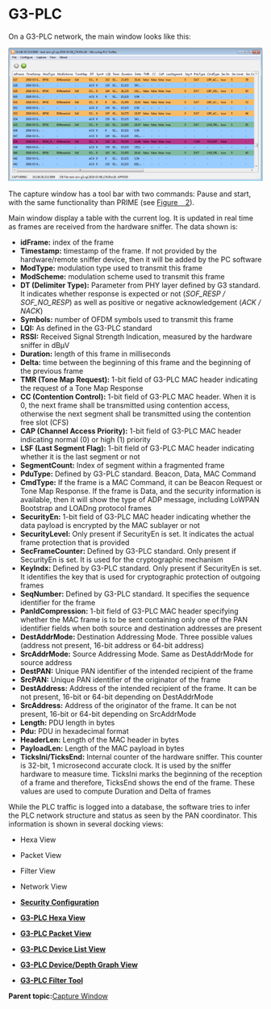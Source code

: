 # G3-PLC

On a G3-PLC network, the main window looks like this:

![](GUID-F9CC904C-7263-4B10-9888-9D4062401AFA-low.png "Capture Window (G3-PLC)")

The capture window has a tool bar with two commands: Pause and start, with the same functionality than PRIME \(see [Figure   2](GUID-629FBCB3-9AE6-41A9-904E-39EBF5C9A78F.md#FIG_CXB_5MM_SCB)\).

Main window display a table with the current log. It is updated in real time as frames are received from the hardware sniffer. The data shown is:

-   **idFrame:** index of the frame
-   **Timestamp:** timestamp of the frame. If not provided by the hardware/remote sniffer device, then it will be added by the PC software
-   **ModType:** modulation type used to transmit this frame
-   **ModScheme:** modulation scheme used to transmit this frame
-   **DT \(Delimiter Type\):** Parameter from PHY layer defined by G3 standard. It indicates whether response is expected or not \(*SOF\_RESP / SOF\_NO\_RESP*\) as well as positive or negative acknowledgement \(*ACK / NACK*\)
-   **Symbols:** number of OFDM symbols used to transmit this frame
-   **LQI:** As defined in the G3-PLC standard
-   **RSSI:** Received Signal Strength Indication, measured by the hardware sniffer in dBµV
-   **Duration:** length of this frame in milliseconds
-   **Delta:** time between the beginning of this frame and the beginning of the previous frame
-   **TMR \(Tone Map Request\):** 1-bit field of G3-PLC MAC header indicating the request of a Tone Map Response
-   **CC \(Contention Control\):** 1-bit field of G3-PLC MAC header. When it is 0, the next frame shall be transmitted using contention access, otherwise the next segment shall be transmitted using the contention free slot \(CFS\)
-   **CAP \(Channel Access Priority\):** 1-bit field of G3-PLC MAC header indicating normal \(0\) or high \(1\) priority
-   **LSF \(Last Segment Flag\):** 1-bit field of G3-PLC MAC header indicating whether it is the last segment or not
-   **SegmentCount:** Index of segment within a fragmented frame
-   **PduType:** Defined by G3-PLC standard. Beacon, Data, MAC Command
-   **CmdType:** If the frame is a MAC Command, it can be Beacon Request or Tone Map Response. If the frame is Data, and the security information is available, then it will show the type of ADP message, including LoWPAN Bootstrap and LOADng protocol frames
-   **SecurityEn:** 1-bit field of G3-PLC MAC header indicating whether the data payload is encrypted by the MAC sublayer or not
-   **SecurityLevel:** Only present if SecurityEn is set. It indicates the actual frame protection that is provided
-   **SecFrameCounter:** Defined by G3-PLC standard. Only present if SecurityEn is set. It is used for the cryptographic mechanism
-   **KeyIndx:** Defined by G3-PLC standard. Only present if SecurityEn is set. It identifies the key that is used for cryptographic protection of outgoing frames
-   **SeqNumber:** Defined by G3-PLC standard. It specifies the sequence identifier for the frame
-   **PanIdCompression:** 1-bit field of G3-PLC MAC header specifying whether the MAC frame is to be sent containing only one of the PAN identifier fields when both source and destination addresses are present
-   **DestAddrMode:** Destination Addressing Mode. Three possible values \(address not present, 16-bit address or 64-bit address\)
-   **SrcAddrMode:** Source Addressing Mode. Same as DestAddrMode for source address
-   **DestPAN:** Unique PAN identifier of the intended recipient of the frame
-   **SrcPAN:** Unique PAN identifier of the originator of the frame
-   **DestAddress:** Address of the intended recipient of the frame. It can be not present, 16-bit or 64-bit depending on DestAddrMode
-   **SrcAddress:** Address of the originator of the frame. It can be not present, 16-bit or 64-bit depending on SrcAddrMode
-   **Length:** PDU length in bytes
-   **Pdu:** PDU in hexadecimal format
-   **HeaderLen:** Length of the MAC header in bytes
-   **PayloadLen:** Length of the MAC payload in bytes
-   **TicksIni/TicksEnd:** Internal counter of the hardware sniffer. This counter is 32-bit, 1 microsecond accurate clock. It is used by the sniffer hardware to measure time. TicksIni marks the beginning of the reception of a frame and therefore, TicksEnd shows the end of the frame. These values are used to compute Duration and Delta of frames

While the PLC traffic is logged into a database, the software tries to infer the PLC network structure and status as seen by the PAN coordinator. This information is shown in several docking views:

-   Hexa View
-   Packet View
-   Filter View
-   Network View

-   **[Security Configuration](GUID-F02BF4EF-116F-45B7-A7E6-5EC5DB7CCC5A.md)**  

-   **[G3-PLC Hexa View](GUID-5E7A7DCA-3FEA-478B-A44A-AB99E847B6A1.md)**  

-   **[G3-PLC Packet View](GUID-5913B8FB-2B6D-4790-B362-5D3352B8EB43.md)**  

-   **[G3-PLC Device List View](GUID-4EDE83FB-AE28-483E-8180-C8ABB0538A21.md)**  

-   **[G3-PLC Device/Depth Graph View](GUID-782C9242-429D-469E-BAEF-BB2E868D5F7C.md)**  

-   **[G3-PLC Filter Tool](GUID-EE0330F8-57B6-4E06-8096-3D9FF1D57C4D.md)**  


**Parent topic:**[Capture Window](GUID-F7A45B4F-41B2-4AF9-84AA-839C4328E4A8.md)

